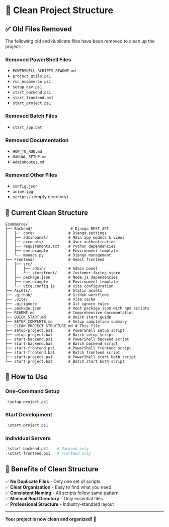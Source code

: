 # 🧹 Clean Project Structure

## ✅ **Old Files Removed**

The following old and duplicate files have been removed to clean up the project:

### Removed PowerShell Files
- `POWERSHELL_SCRIPTS_README.md`
- `project_utils.ps1`
- `run_ecommerce.ps1`
- `setup_dev.ps1`
- `start_backend.ps1`
- `start_frontend.ps1`
- `start_project.ps1`

### Removed Batch Files
- `start_app.bat`

### Removed Documentation
- `HOW_TO_RUN.md`
- `MANUAL_SETUP.md`
- `AdminRoutes.md`

### Removed Other Files
- `config.json`
- `anime.jpg`
- `scripts/` (empty directory)

## 🎯 **Current Clean Structure**

```
Ecommerce/
├── Backend/                 # Django REST API
│   ├── core/               # Django settings
│   ├── adminpanel/         # Main app models & views
│   ├── accounts/           # User authentication
│   ├── requirements.txt    # Python dependencies
│   ├── env.example         # Environment template
│   └── manage.py           # Django management
├── Frontend/               # React frontend
│   ├── src/
│   │   ├── admin/          # Admin panel
│   │   └── storefront/     # Customer-facing store
│   ├── package.json        # Node.js dependencies
│   ├── env.example         # Environment template
│   └── vite.config.js      # Vite configuration
├── Assets/                 # Static assets
├── .github/                # GitHub workflows
├── .vite/                  # Vite cache
├── .gitignore              # Git ignore rules
├── package.json            # Root package.json with npm scripts
├── README.md               # Comprehensive documentation
├── QUICK_START.md          # Quick start guide
├── SETUP_COMPLETE.md       # Setup completion summary
├── CLEAN_PROJECT_STRUCTURE.md # This file
├── setup-project.ps1       # PowerShell setup script
├── setup-project.bat       # Batch setup script
├── start-backend.ps1       # PowerShell backend script
├── start-backend.bat       # Batch backend script
├── start-frontend.ps1      # PowerShell frontend script
├── start-frontend.bat      # Batch frontend script
├── start-project.ps1       # PowerShell start both script
└── start-project.bat       # Batch start both script
```

## 🚀 **How to Use**

### One-Command Setup
```powershell
.\setup-project.ps1
```

### Start Development
```powershell
.\start-project.ps1
```

### Individual Servers
```powershell
.\start-backend.ps1    # Backend only
.\start-frontend.ps1   # Frontend only
```

## 🎉 **Benefits of Clean Structure**

✅ **No Duplicate Files** - Only one set of scripts  
✅ **Clear Organization** - Easy to find what you need  
✅ **Consistent Naming** - All scripts follow same pattern  
✅ **Minimal Root Directory** - Only essential files  
✅ **Professional Structure** - Industry-standard layout  

---

**Your project is now clean and organized! 🎯**
